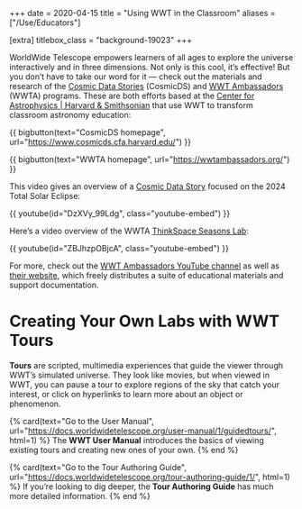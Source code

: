 +++
date = 2020-04-15
title = "Using WWT in the Classroom"
aliases = ["/Use/Educators"]

[extra]
titlebox_class = "background-19023"
+++

WorldWide Telescope empowers learners of all ages to explore the universe
interactively and in three dimensions. Not only is this cool, it’s effective!
But you don’t have to take our word for it — check out the materials and
research of the [Cosmic Data Stories][cosmicds] (CosmicDS) and [WWT Ambassadors][ambassadors]
(WWTA) programs. These are both efforts based at the [Center for Astrophysics | Harvard & Smithsonian][cfa]
that use WWT to transform classroom astronomy education:

[cosmicds]: https://www.cosmicds.cfa.harvard.edu/
[ambassadors]: https://wwtambassadors.org/
[cfa]: https://www.cfa.harvard.edu/

<section class="flex-buttons">

{{ bigbutton(text="CosmicDS homepage", url="https://www.cosmicds.cfa.harvard.edu/") }}

{{ bigbutton(text="WWTA homepage", url="https://wwtambassadors.org/") }}

</section>

This video gives an overview of a [Cosmic Data Story][cosmicds-eclipse] focused on the 2024 Total Solar Eclipse:

{{ youtube(id="DzXVy_99Ldg", class="youtube-embed") }}

[cosmicds-eclipse]: https://projects.cosmicds.cfa.harvard.edu/solar-eclipse-2024/

Here’s a video overview of the WWTA [ThinkSpace Seasons Lab][thinkspace-seasons]:

[thinkspace-seasons]: https://wwtambassadors.org/thinkspace

{{ youtube(id="ZBJhzpOBjcA", class="youtube-embed") }}

For more, check out the [WWT Ambassadors YouTube channel][wwta-youtube] as
well as [their website][ambassadors], which freely distributes a suite of
educational materials and support documentation.

[wwta-youtube]: https://www.youtube.com/channel/UCc7lhbjKgZCnQfHAsurrmgg


# Creating Your Own Labs with WWT Tours

**Tours** are scripted, multimedia experiences that guide the viewer through
WWT’s simulated universe. They look like movies, but when viewed in WWT, you
can pause a tour to explore regions of the sky that catch your interest, or
click on hyperlinks to learn more about an object or phenomenon.

<section class="flex-cards">

{% card(text="Go to the User Manual", url="https://docs.worldwidetelescope.org/user-manual/1/guidedtours/", html=1) %}
The <b>WWT User Manual</b> introduces the basics of viewing existing tours and
creating new ones of your own.
{% end %}

{% card(text="Go to the Tour Authoring Guide", url="https://docs.worldwidetelescope.org/tour-authoring-guide/1/", html=1) %}
If you’re looking to dig deeper, the <b>Tour Authoring Guide</b> has much more
detailed information.
{% end %}

</section>
